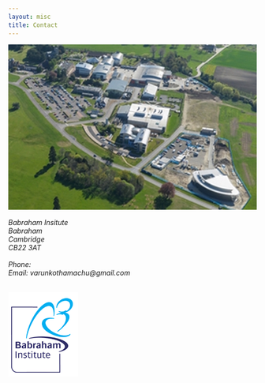 ```yaml
---
layout: misc
title: Contact
---
```


<a href="https://goo.gl/maps/s7N4qy6g8mm"><img class="pull-right" src="/images/babaerial.jpg"/></a>

<address>
	Babraham Insitute<br>
	Babraham <br>
	Cambridge <br>
	CB22 3AT<br>  
	<br>
	Phone: <br>
	Email: varunkothamachu<span style="display:none">obfuscate</span>@gmail.com<br>
	<p>&nbsp;<br>
	<img class="pull-left" src="/images/bablogo.gif">  
</address>
